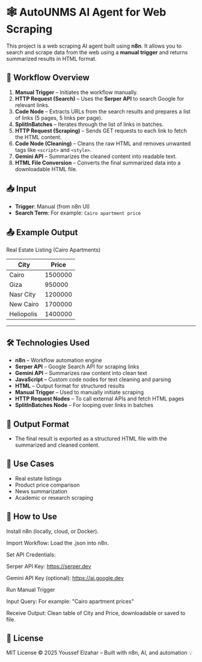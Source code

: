 # 🕸️ AutoUNMS AI Agent for Web Scraping

This project is a web scraping AI agent built using **n8n**. It allows you to search and scrape data from the web using a **manual trigger** and returns summarized results in HTML format.

## 🔄 Workflow Overview

1. **Manual Trigger** – Initiates the workflow manually.
2. **HTTP Request (Search)** – Uses the **Serper API** to search Google for relevant links.
3. **Code Node** – Extracts URLs from the search results and prepares a list of links (5 pages, 5 links per page).
4. **SplitInBatches** – Iterates through the list of links in batches.
5. **HTTP Request (Scraping)** – Sends GET requests to each link to fetch the HTML content.
6. **Code Node (Cleaning)** – Cleans the raw HTML and removes unwanted tags like `<script>` and `<style>`.
7. **Gemini API** – Summarizes the cleaned content into readable text.
8. **HTML File Conversion** – Converts the final summarized data into a downloadable HTML file.

## 📥 Input

- **Trigger**: Manual (from n8n UI)
- **Search Term**: For example: `Cairo apartment price`

## 📤 Example Output

Real Estate Listing (Cairo Apartments)

| City       | Price   |
|------------|---------|
| Cairo      | 1500000 |
| Giza       | 950000  |
| Nasr City  | 1200000 |
| New Cairo  | 1700000 |
| Heliopolis | 1400000 |

---

## 🛠️ Technologies Used

- **n8n** – Workflow automation engine
- **Serper API** – Google Search API for scraping links
- **Gemini API** – Summarizes raw content into clean text
- **JavaScript** – Custom code nodes for text cleaning and parsing
- **HTML** – Output format for structured results
- **Manual Trigger** – Used to manually initiate scraping
- **HTTP Request Nodes** – To call external APIs and fetch HTML pages
- **SplitInBatches Node** – For looping over links in batches

## 📄 Output Format

- The final result is exported as a structured HTML file with the summarized and cleaned content.

## 📌 Use Cases

- Real estate listings
- Product price comparison
- News summarization
- Academic or research scraping

## 🔧 How to Use
Install n8n (locally, cloud, or Docker).

Import Workflow: Load the .json into n8n.

Set API Credentials:

Serper API Key: https://serper.dev

Gemini API Key (optional): https://ai.google.dev

Run Manual Trigger

Input Query: For example: "Cairo apartment prices"

Receive Output: Clean table of City and Price, downloadable or saved to file.

## 📜 License
MIT License
© 2025 Youssef Elzahar – Built with n8n, AI, and automation 💡

